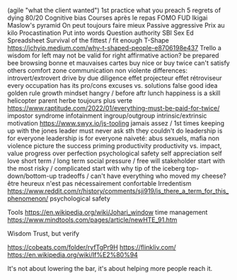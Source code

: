 
(agile "what the client wanted")
1st practice what you preach
5 regrets of dying
80/20
Cognitive bias
Courses après le repas
FOMO
FUD
Ikigai
Maslow's pyramid
On peut toujours faire mieux
Passive aggressive
Prix au kilo
Procastination
Put into words
Question authority
SBI
Sex Ed
Spreadsheet
Survival of the fittest / fit enough
T-Shape https://jchyip.medium.com/why-t-shaped-people-e8706198e437
Trello
a wisdom for left may not be valid for right
affirmative action?
be prepared
bee browsing
bonne et mauvaises cartes
buy nice or buy twice
can't satisfy others
comfort zone
communication non violente
differences: introvert/extrovert
drive by
due diligence
effet projecteur
effet rétroviseur
every occupation has its pro/cons
excuses vs. solutions
false good idea
golden rule
growth mindset
hangry / before aftr lunch
happiness is a skill
helicopter parent
herbe toujours plus verte
https://www.raptitude.com/2022/01/everything-must-be-paid-for-twice/
impostor syndrome
infotainment
ingroup/outgroup
intrinsic/extrinsic motivation https://www.swyx.io/js-tooling
jamais assez / 1st times
keeping up with the jones
leader must never ask sth they couldn't do
leadership is for everyone
leadership is for everyone
naiveté: abus sexuels, mafia
non violence
picture the success
priming
productivity
productivity vs. impact, value
progress over perfection
psychological safety
self appreciation
self love
short term / long term
social pressure / free will
stakeholder
start with the most risky / complicated
start with why
tip of the iceberg
top-down/bottom-up
tradeoffs / can't have everything
who moved my cheese?
être heureux n'est pas nécessairement confortable
Irredentism https://www.reddit.com/r/history/comments/sji919/is_there_a_term_for_this_phenomenon/
psychological safety

Tools
https://en.wikipedia.org/wiki/Johari_window
time management
https://www.mindtools.com/pages/article/newHTE_91.htm

Wisdom
Trust, but verify


https://cobeats.com/folder/ryfTgPr9H
https://flinkliv.com/
https://en.wikipedia.org/wiki/If%E2%80%94

It's not about lowering the bar, it's about helping more people reach it.
